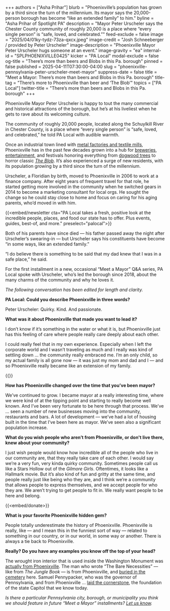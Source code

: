 +++
authors = ["Asha Prihar"]
blurb = "Phoenixville’s population has grown by a third since the turn of the millennium. Its mayor says the 20,000-person borough has become “like an extended family” to him."
byline = "Asha Prihar of Spotlight PA"
description = "Mayor Peter Urscheler says the Chester County community of roughly 20,000 is a place where “every single person” is “safe, loved, and celebrated.”"
feed-exclude = false
image = "2025/04/01ky-tydz-73za-qxcx.jpeg"
image-credit = "Josh Schneeberger / provided by Peter Urscheler"
image-description = "Phoenixville Mayor Peter Urscheler hugs someone at an event."
image-gravity = "ea"
internal-id = "SPLPHOENIXVILLE0425"
kicker = "PA Local"
modal-exclude = false
og-title = "There’s more than beers and Blobs in this Pa. borough"
pinned = false
published = 2025-04-11T07:30:00-04:00
slug = "phoenixville-pennsylvania-peter-urscheler-meet-mayor"
suppress-date = false
title = "Meet a Mayor: There’s more than beers and Blobs in this Pa. borough"
title-tag = "There’s more to Phoenixville than beer and ‘The Blob’"
topics = ["PA Local"]
twitter-title = "There’s more than beers and Blobs in this Pa. borough"
+++

Phoenixville Mayor Peter Urscheler is happy to tout the many commercial and historical attractions of the borough, but he’s at his liveliest when he gets to rave about its welcoming culture.

The community of roughly 20,000 people, located along the Schuylkill River in Chester County, is a place where “every single person” is “safe, loved, and celebrated,” he told PA Local with audible warmth.

Once an industrial town lined with <a href="https://phoenixvillechamber.org/discover-phoenixville/history-of-phoenixville/">metal factories and textile mills</a>, Phoenixville has in the past few decades grown into a hub for <a href="https://www.forbes.com/sites/garystoller/2019/01/16/the-town-may-be-small-but-its-craft-beers-have-quite-a-buzz/">breweries</a>, <a href="https://www.inquirer.com/news/pennsylvania/phoenixville-residents-business-owners-inside-out-outdoor-drinking-20231125.html">entertainment</a>, and festivals honoring everything from <a href="https://www.phoenixvilledogwoodfestival.org/">dogwood trees</a> to horror classic <a href="https://thecolonialtheatre.com/blobfest/"><em>The Blob</em></a>. It’s also experienced a surge of new residents, with its population growing by a third since the turn of the millennium.

Urscheler, a Floridian by birth, moved to Phoenixville in 2006 to work at a finance company. After eight years of frequent travel for that role, he started getting more involved in the community when he switched gears in 2014 to become a marketing consultant for local orgs. He sought the change so he could stay close to home and focus on caring for his aging parents, who’d moved in with him.

{{<embed/newsletter cta="PA Local takes a fresh, positive look at the incredible people, places, and food our state has to offer. Plus events, guides, best-of, and more." preselect="palocal">}}

Both of his parents have since died — his father passed away the night after Urscheler’s swearing-in — but Urscheler says his constituents have become “in some ways, like an extended family.”

“I do believe there is something to be said that my dad knew that I was in a safe place,” he said.

For the first installment in a new, occasional “Meet a Mayor” Q&amp;A series, PA Local spoke with Urscheler, who’s led the borough since 2018, about the many charms of the community and why he loves it.

<em>The following conversation has been edited for length and clarity.</em>

<strong>PA Local: Could you describe Phoenixville in three words?</strong>

Peter Urscheler: Quirky. Kind. And passionate.<strong></strong>

<strong>What was it about Phoenixville that made you want to lead it?</strong>

I don’t know if it’s something in the water or what it is, but Phoenixville just has this feeling of care where people really care deeply about each other.

I could really feel that in my own experience. Especially when I left the corporate world and I wasn’t traveling as much and I really was kind of settling down … the community really embraced me. I’m an only child, so my actual family is all gone now — it was just my mom and dad and I — and so Phoenixville really became like an extension of my family.

{{<picture src="2025/04/01ky-tyeh-n5cs-b6f3.jpeg" width-ratio="5760" height-ratio="3840" description="Urscheler takes the oath of office in January 2018, placing his hand on a Bible resting on his 90-year-old father’s lap." caption="" credit="Brian Miller - Chorus Photography / provided by Peter Urscheler">}}

<strong>How has Phoenixville changed over the time that you’ve been mayor?</strong>

We’ve continued to grow. I became mayor at a really interesting time, where we were kind of at the tipping point and starting to really become well known. And I’ve been very fortunate to be here through that process. We’ve … seen a number of new businesses moving into the community, restaurants and bars. A lot of development — we’ve had a lot of housing built in the time that I’ve been here as mayor. We’ve seen also a significant population increase.

<strong>What do you wish people who aren’t from Phoenixville, or don&#39;t live there, knew about your community?</strong>

I just wish people would know how incredible all of the people who live in our community are, that they really take care of each other. I would say we’re a very fun, very kinda quirky community. Sometimes people call us like a Stars Hollow out of the <em>Gilmore Girls</em>. Oftentimes, it looks like a Hallmark movie. But it’s also kind of fun and gritty at the same time, and people really just like being who they are, and I think we’re a community that allows people to express themselves, and we accept people for who they are. We aren’t trying to get people to fit in. We really want people to be here and belong.<strong></strong>

{{<embed/donate>}}

<strong>What is your favorite Phoenixville hidden gem?</strong>

People totally underestimate the history of Phoenixville. Phoenixville is really, like — and I mean this in the funniest sort of way — related to something in our country, or in our world, in some way or another. There is always a tie back to Phoenixville.

<strong>Really? Do you have any examples you know off the top of your head?</strong>

The wrought iron interior that is used inside the Washington Monument was <a href="https://www.phoenixvillefoundry.org/industriallegacy/phoenixville-iron-steel-company/">actually from Phoenixville</a>. The man who wrote “The Bare Necessities” — like from <em>The Jungle Book</em> — is from Phoenixville, and <a href="https://www.findagrave.com/memorial/75454866/terry-gilkyson">buried in the cemetery</a> here. Samuel Pennypacker, who was the governor of Pennsylvania, and from Phoenixville … <a href="http://cpc.state.pa.us/history/1904-cornerstone-laying-celebration.cfm">laid the cornerstone</a>, the foundation of the state Capitol that we know today.

<em>Is there a particular Pennsylvania city, borough, or municipality you think we should feature in future “Meet a Mayor” installments? </em><a href="mailto:newsletters@spotlightpa.org"><em>Let us know</em></a><em>.</em>


